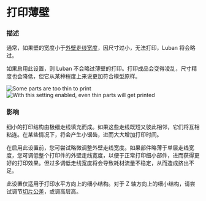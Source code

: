 打印薄壁
====
### **描述**
通常，如果壁的宽度小于[外壁走线宽度](../resolution/wall_line_width_0.md)，因尺寸过小，无法打印，Luban 将会略过。

如果启用此设置，则 Luban 不会略过薄壁的打印。打印成品会变得凌乱，尺寸精度也会降低，但它从某种程度上来说更加符合模型原样。

![Some parts are too thin to print](../images/fill_outline_gaps_disabled.png)
![With this setting enabled, even thin parts will get printed](../images/fill_outline_gaps_enabled.png)

### **影响**
细小的打印结构由极细走线填充而成。如果这些走线既短又彼此相邻，它们将互相粘连。在某些情况下，将会产生小锯齿，进而大大增加打印时间。

在启用此设置前，您可尝试略微调整外壁走线宽度。如果部件略薄于单层走线宽度，您可调低整个打印件的外壁走线宽度，以便于正常打印细小部件，进而获得更好的打印效果。但过多调低走线宽度将会导致耗材流量不稳定，从而造成挤出不足。

此设置仅适用于打印水平方向上的细小结构。对于 Z 轴方向上的细小结构，请尝试调节[切片公差](../experimental/slicing_tolerance.md)，或调高层高。